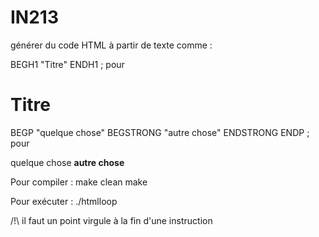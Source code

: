 # IN213

générer du code HTML à partir de texte comme :

BEGH1 "Titre" ENDH1 ; pour <h1> Titre </h1>
BEGP "quelque chose" BEGSTRONG "autre chose" ENDSTRONG ENDP ; pour <p> quelque chose <strong> autre chose </strong> </p>

Pour compiler : 
make clean 
make

Pour exécuter : ./htmlloop

/!\ il faut un point virgule à la fin d'une instruction